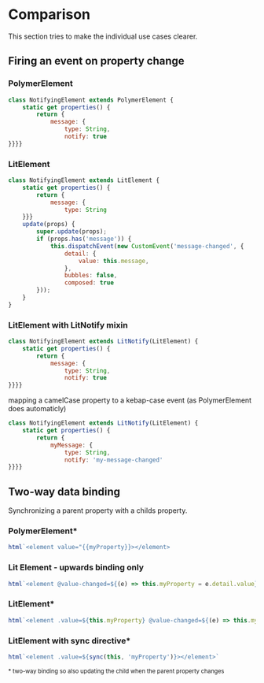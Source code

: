 # Comparison

This section tries to make the individual use cases clearer.

## Firing an event on property change

### PolymerElement

```js
class NotifyingElement extends PolymerElement {
    static get properties() {
        return {
            message: {
                type: String,
                notify: true
}}}}
```

### LitElement

```js
class NotifyingElement extends LitElement {
    static get properties() {
        return {
            message: {
                type: String
    }}}
    update(props) {
        super.update(props);
        if (props.has('message')) {
            this.dispatchEvent(new CustomEvent('message-changed', {
                detail: {
                    value: this.message,
                },
                bubbles: false,
                composed: true
        }));
    }
}
```

### LitElement with LitNotify mixin

```js
class NotifyingElement extends LitNotify(LitElement) {
    static get properties() {
        return {
            message: {
                type: String,
                notify: true
}}}}
```

mapping a camelCase property to a kebap-case event (as PolymerElement does automaticly)

```js
class NotifyingElement extends LitNotify(LitElement) {
    static get properties() {
        return {
            myMessage: {
                type: String,
                notify: 'my-message-changed'
}}}}
```

## Two-way data binding

Synchronizing a parent property with a childs property.

### PolymerElement*

```js
html`<element value="{{myProperty}}></element>
```

### Lit Element - upwards binding only

```js
html`<element @value-changed=${(e) => this.myProperty = e.detail.value}></element>`
```

### LitElement*

```js
html`<element .value=${this.myProperty} @value-changed=${(e) => this.myProperty = e.detail.value}></element>`
```

### LitElement with sync directive*

```js
html`<element .value=${sync(this, 'myProperty')}></element>`
```

<sub>* two-way binding so also updating the child when the parent property changes</sub>
